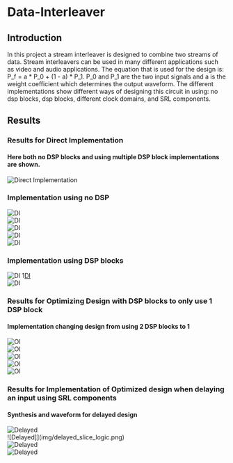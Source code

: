 # Data-Interleaver

## Introduction
In this project a stream interleaver is designed to combine two streams of data. Stream interleavers can be used in many different applications such as video and audio applications.
The equation that is used for the design is: P_f = a * P_0 + (1 - a) * P_1. P_0 and P_1 are the two input signals and a is the weight coefficient which determines the output waveform. The different implementations show different ways of designing this circuit in using: no dsp blocks, dsp blocks, different clock domains, and SRL components.

## Results
### Results for Direct Implementation
#### Here both no DSP blocks and using multiple DSP block implementations are shown.
![Direct Implementation](img/direct_imp_sim.PNG)  
### Implementation using no DSP  
![DI](img/direct_imp_no_dsp.PNG)  
![DI](img/no_dsp+dsp.PNG)  
![DI](img/slice_logic_dist_no_dsp.PNG)  
![DI](img/slice_logic_no_dsp.PNG)  
![DI](img/utilization_no_dsp.PNG)  
### Implementation using DSP blocks  
![DI](img/direct_imp_synthesis_schem.PNG) 
1[DI](img/direct_imp_utilization.PNG)  
![DI](img/direct_imp_palce_report_dsp.PNG)  
### Results for Optimizing Design with DSP blocks to only use 1 DSP block
#### Implementation changing design from using 2 DSP blocks to 1
![OI](img/optimized_sim.PNG)  
![OI](img/optimized_dsp.PNG)  
![OI](img/optimized_report_lut1.PNG)  
![OI](img/optimized_slice_logic_distribution.PNG)  
![OI](img/optimized_synthesis_schem.PNG)  
### Results for Implementation of Optimized design when delaying an input using SRL components  
#### Synthesis and waveform for delayed design
![Delayed](img/delayed_wav.PNG)  
![Delayed]](img/delayed_slice_logic.png)  
![Delayed](img/delayed_synthesis.png)  
![Delayed](img/delayed_dsp.png)  
